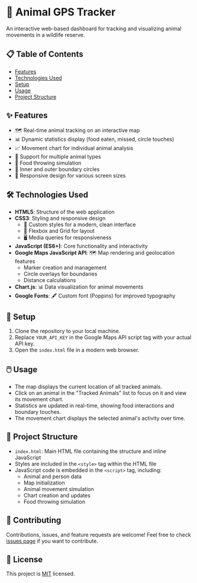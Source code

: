 # 🦁 Animal GPS Tracker

An interactive web-based dashboard for tracking and visualizing animal movements in a wildlife reserve.

## 📋 Table of Contents

- [Features](#features)
- [Technologies Used](#technologies-used)
- [Setup](#setup)
- [Usage](#usage)
- [Project Structure](#project-structure)

## ✨ Features

- 🗺️ Real-time animal tracking on an interactive map
- 📊 Dynamic statistics display (food eaten, missed, circle touches)
- 📈 Movement chart for individual animal analysis
- 🦒 Support for multiple animal types
- 🍎 Food throwing simulation
- 🔴 Inner and outer boundary circles
- 📱 Responsive design for various screen sizes

## 🛠️ Technologies Used

- **HTML5**: Structure of the web application
- **CSS3**: Styling and responsive design
  - 🎨 Custom styles for a modern, clean interface
  - 📐 Flexbox and Grid for layout
  - 🖥️ Media queries for responsiveness
- **JavaScript (ES6+)**: Core functionality and interactivity
- **Google Maps JavaScript API**: 🗺️ Map rendering and geolocation features
  - Marker creation and management
  - Circle overlays for boundaries
  - Distance calculations
- **Chart.js**: 📊 Data visualization for animal movements
- **Google Fonts**: 🖋️ Custom font (Poppins) for improved typography

## 🚀 Setup

1. Clone the repository to your local machine.
2. Replace `YOUR_API_KEY` in the Google Maps API script tag with your actual API key.
3. Open the `index.html` file in a modern web browser.

## 🖱️ Usage

- The map displays the current location of all tracked animals.
- Click on an animal in the "Tracked Animals" list to focus on it and view its movement chart.
- Statistics are updated in real-time, showing food interactions and boundary touches.
- The movement chart displays the selected animal's activity over time.

## 📁 Project Structure

- `index.html`: Main HTML file containing the structure and inline JavaScript
- Styles are included in the `<style>` tag within the HTML file
- JavaScript code is embedded in the `<script>` tag, including:
  - Animal and person data
  - Map initialization
  - Animal movement simulation
  - Chart creation and updates
  - Food throwing simulation

## 🤝 Contributing

Contributions, issues, and feature requests are welcome! Feel free to check [issues page](link-to-your-issues-page) if you want to contribute.

## 📄 License

This project is [MIT](link-to-your-license-file) licensed.
